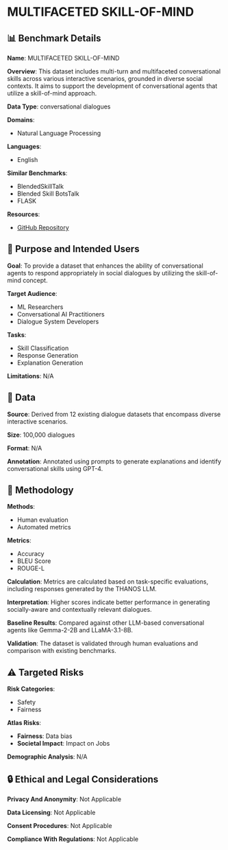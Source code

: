 # MULTIFACETED SKILL-OF-MIND

## 📊 Benchmark Details

**Name**: MULTIFACETED SKILL-OF-MIND

**Overview**: This dataset includes multi-turn and multifaceted conversational skills across various interactive scenarios, grounded in diverse social contexts. It aims to support the development of conversational agents that utilize a skill-of-mind approach.

**Data Type**: conversational dialogues

**Domains**:
- Natural Language Processing

**Languages**:
- English

**Similar Benchmarks**:
- BlendedSkillTalk
- Blended Skill BotsTalk
- FLASK

**Resources**:
- [GitHub Repository](https://github.com/passing2961/Thanos)

## 🎯 Purpose and Intended Users

**Goal**: To provide a dataset that enhances the ability of conversational agents to respond appropriately in social dialogues by utilizing the skill-of-mind concept.

**Target Audience**:
- ML Researchers
- Conversational AI Practitioners
- Dialogue System Developers

**Tasks**:
- Skill Classification
- Response Generation
- Explanation Generation

**Limitations**: N/A

## 💾 Data

**Source**: Derived from 12 existing dialogue datasets that encompass diverse interactive scenarios.

**Size**: 100,000 dialogues

**Format**: N/A

**Annotation**: Annotated using prompts to generate explanations and identify conversational skills using GPT-4.

## 🔬 Methodology

**Methods**:
- Human evaluation
- Automated metrics

**Metrics**:
- Accuracy
- BLEU Score
- ROUGE-L

**Calculation**: Metrics are calculated based on task-specific evaluations, including responses generated by the THANOS LLM.

**Interpretation**: Higher scores indicate better performance in generating socially-aware and contextually relevant dialogues.

**Baseline Results**: Compared against other LLM-based conversational agents like Gemma-2-2B and LLaMA-3.1-8B.

**Validation**: The dataset is validated through human evaluations and comparison with existing benchmarks.

## ⚠️ Targeted Risks

**Risk Categories**:
- Safety
- Fairness

**Atlas Risks**:
- **Fairness**: Data bias
- **Societal Impact**: Impact on Jobs

**Demographic Analysis**: N/A

## 🔒 Ethical and Legal Considerations

**Privacy And Anonymity**: Not Applicable

**Data Licensing**: Not Applicable

**Consent Procedures**: Not Applicable

**Compliance With Regulations**: Not Applicable
